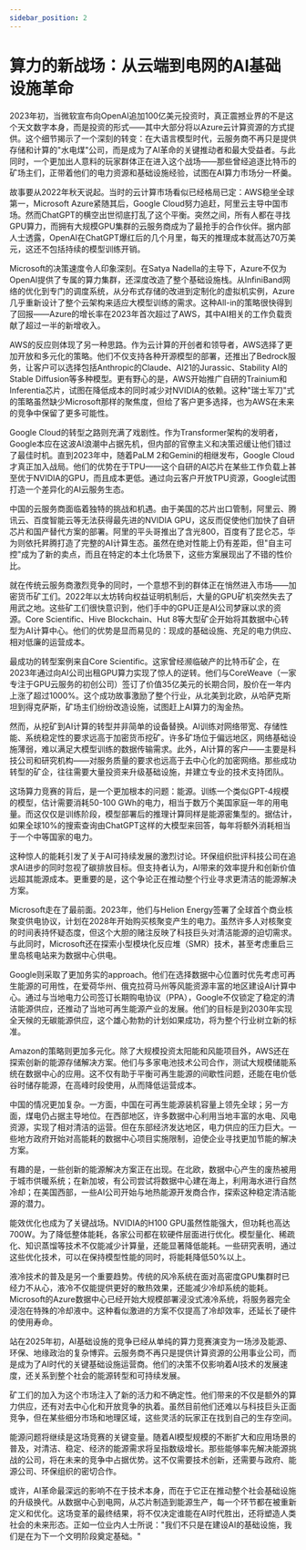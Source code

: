 ```yaml
---
sidebar_position: 2
---
```


# 算力的新战场：从云端到电网的AI基础设施革命

2023年初，当微软宣布向OpenAI追加100亿美元投资时，真正震撼业界的不是这个天文数字本身，而是投资的形式——其中大部分将以Azure云计算资源的方式提供。这个细节揭示了一个深刻的转变：在大语言模型时代，云服务商不再只是提供存储和计算的"水电煤"公司，而是成为了AI革命的关键推动者和最大受益者。与此同时，一个更加出人意料的玩家群体正在进入这个战场——那些曾经追逐比特币的矿场主们，正带着他们的电力资源和基础设施经验，试图在AI算力市场分一杯羹。

故事要从2022年秋天说起。当时的云计算市场看似已经格局已定：AWS稳坐全球第一，Microsoft Azure紧随其后，Google Cloud努力追赶，阿里云主导中国市场。然而ChatGPT的横空出世彻底打乱了这个平衡。突然之间，所有人都在寻找GPU算力，而拥有大规模GPU集群的云服务商成为了最抢手的合作伙伴。据内部人士透露，OpenAI在ChatGPT爆红后的几个月里，每天的推理成本就高达70万美元，这还不包括持续的模型训练开销。

Microsoft的决策速度令人印象深刻。在Satya Nadella的主导下，Azure不仅为OpenAI提供了专属的算力集群，还深度改造了整个基础设施栈。从InfiniBand网络的优化到专门的调度系统，从分布式存储的改进到定制化的虚拟机实例，Azure几乎重新设计了整个云架构来适应大模型训练的需求。这种All-in的策略很快得到了回报——Azure的增长率在2023年首次超过了AWS，其中AI相关的工作负载贡献了超过一半的新增收入。

AWS的反应则体现了另一种思路。作为云计算的开创者和领导者，AWS选择了更加开放和多元化的策略。他们不仅支持各种开源模型的部署，还推出了Bedrock服务，让客户可以选择包括Anthropic的Claude、AI21的Jurassic、Stability AI的Stable Diffusion等多种模型。更有野心的是，AWS开始推广自研的Trainium和Inferentia芯片，试图在降低成本的同时减少对NVIDIA的依赖。这种"瑞士军刀"式的策略虽然缺少Microsoft那样的聚焦度，但给了客户更多选择，也为AWS在未来的竞争中保留了更多可能性。

Google Cloud的转型之路则充满了戏剧性。作为Transformer架构的发明者，Google本应在这波AI浪潮中占据先机，但内部的官僚主义和决策迟缓让他们错过了最佳时机。直到2023年中，随着PaLM 2和Gemini的相继发布，Google Cloud才真正加入战局。他们的优势在于TPU——这个自研的AI芯片在某些工作负载上甚至优于NVIDIA的GPU，而且成本更低。通过向云客户开放TPU资源，Google试图打造一个差异化的AI云服务生态。

中国的云服务商面临着独特的挑战和机遇。由于美国的芯片出口管制，阿里云、腾讯云、百度智能云等无法获得最先进的NVIDIA GPU，这反而促使他们加快了自研芯片和国产替代方案的部署。阿里的平头哥推出了含光800，百度有了昆仑芯，华为则依托昇腾打造了完整的AI计算生态。虽然在绝对性能上仍有差距，但"自主可控"成为了新的卖点，而且在特定的本土化场景下，这些方案展现出了不错的性价比。

就在传统云服务商激烈竞争的同时，一个意想不到的群体正在悄然进入市场——加密货币矿工们。2022年以太坊转向权益证明机制后，大量的GPU矿机突然失去了用武之地。这些矿工们很快意识到，他们手中的GPU正是AI公司梦寐以求的资源。Core Scientific、Hive Blockchain、Hut 8等大型矿企开始将其数据中心转型为AI计算中心。他们的优势是显而易见的：现成的基础设施、充足的电力供应、相对低廉的运营成本。

最成功的转型案例来自Core Scientific。这家曾经濒临破产的比特币矿企，在2023年通过向AI公司出租GPU算力实现了惊人的逆转。他们与CoreWeave（一家专注于GPU云服务的初创公司）签订了价值35亿美元的长期合同，股价在一年内上涨了超过1000%。这个成功故事激励了整个行业，从北美到北欧，从哈萨克斯坦到得克萨斯，矿场主们纷纷改造设施，试图赶上AI算力的淘金热。

然而，从挖矿到AI计算的转型并非简单的设备替换。AI训练对网络带宽、存储性能、系统稳定性的要求远高于加密货币挖矿。许多矿场位于偏远地区，网络基础设施薄弱，难以满足大模型训练的数据传输需求。此外，AI计算的客户——主要是科技公司和研究机构——对服务质量的要求也远高于去中心化的加密网络。那些成功转型的矿企，往往需要大量投资来升级基础设施，并建立专业的技术支持团队。

这场算力竞赛的背后，是一个更加根本的问题：能源。训练一个类似GPT-4规模的模型，估计需要消耗50-100 GWh的电力，相当于数万个美国家庭一年的用电量。而这仅仅是训练阶段，模型部署后的推理计算同样是能源密集型的。据估计，如果全球10%的搜索查询由ChatGPT这样的大模型来回答，每年将额外消耗相当于一个中等国家的电力。

这种惊人的能耗引发了关于AI可持续发展的激烈讨论。环保组织批评科技公司在追求AI进步的同时忽视了碳排放目标。但支持者认为，AI带来的效率提升和创新价值远超其能源成本。更重要的是，这个争论正在推动整个行业寻求更清洁的能源解决方案。

Microsoft走在了最前面。2023年，他们与Helion Energy签署了全球首个商业核聚变供电协议，计划在2028年开始购买核聚变产生的电力。虽然许多人对核聚变的时间表持怀疑态度，但这个大胆的赌注反映了科技巨头对清洁能源的迫切需求。与此同时，Microsoft还在探索小型模块化反应堆（SMR）技术，甚至考虑重启三里岛核电站来为数据中心供电。

Google则采取了更加务实的approach。他们在选择数据中心位置时优先考虑可再生能源的可用性，在爱荷华州、俄克拉荷马州等风能资源丰富的地区建设AI计算中心。通过与当地电力公司签订长期购电协议（PPA），Google不仅锁定了稳定的清洁能源供应，还推动了当地可再生能源产业的发展。他们的目标是到2030年实现全天候的无碳能源供应，这个雄心勃勃的计划如果成功，将为整个行业树立新的标准。

Amazon的策略则更加多元化。除了大规模投资太阳能和风能项目外，AWS还在探索创新的能源存储解决方案。他们与多家电池技术公司合作，测试大规模储能系统在数据中心的应用。这不仅有助于平衡可再生能源的间歇性问题，还能在电价低谷时储存能源，在高峰时段使用，从而降低运营成本。

中国的情况更加复杂。一方面，中国在可再生能源装机容量上领先全球；另一方面，煤电仍占据主导地位。在西部地区，许多数据中心利用当地丰富的水电、风电资源，实现了相对清洁的运营。但在东部经济发达地区，电力供应的压力巨大。一些地方政府开始对高能耗的数据中心项目实施限制，迫使企业寻找更加节能的解决方案。

有趣的是，一些创新的能源解决方案正在出现。在北欧，数据中心产生的废热被用于城市供暖系统；在新加坡，有公司尝试将数据中心建在海上，利用海水进行自然冷却；在美国西部，一些AI公司开始与地热能源开发商合作，探索这种稳定清洁能源的潜力。

能效优化也成为了关键战场。NVIDIA的H100 GPU虽然性能强大，但功耗也高达700W。为了降低整体能耗，各家公司都在软硬件层面进行优化。模型量化、稀疏化、知识蒸馏等技术不仅能减少计算量，还能显著降低能耗。一些研究表明，通过这些优化技术，可以在保持模型性能的同时，将能耗降低50%以上。

液冷技术的普及是另一个重要趋势。传统的风冷系统在面对高密度GPU集群时已经力不从心，液冷不仅能提供更好的散热效果，还能减少冷却系统的能耗。Microsoft的Azure数据中心已经开始大规模部署浸没式液冷系统，将服务器完全浸泡在特殊的冷却液中。这种看似激进的方案不仅提高了冷却效率，还延长了硬件的使用寿命。

站在2025年初，AI基础设施的竞争已经从单纯的算力竞赛演变为一场涉及能源、环保、地缘政治的复杂博弈。云服务商不再只是提供计算资源的公用事业公司，而是成为了AI时代的关键基础设施运营商。他们的决策不仅影响着AI技术的发展速度，还关系到整个社会的能源转型和可持续发展。

矿工们的加入为这个市场注入了新的活力和不确定性。他们带来的不仅是额外的算力供应，还有对去中心化和开放竞争的执着。虽然目前他们还难以与科技巨头正面竞争，但在某些细分市场和地理区域，这些灵活的玩家正在找到自己的生存空间。

能源问题将继续是这场竞赛的关键变量。随着AI模型规模的不断扩大和应用场景的普及，对清洁、稳定、经济的能源需求将呈指数级增长。那些能够率先解决能源挑战的公司，将在未来的竞争中占据优势。这不仅需要技术创新，还需要与政府、能源公司、环保组织的密切合作。

或许，AI革命最深远的影响不在于技术本身，而在于它正在推动整个社会基础设施的升级换代。从数据中心到电网，从芯片制造到能源生产，每一个环节都在被重新定义和优化。这场变革的最终结果，将不仅决定谁能在AI时代胜出，还将塑造人类社会的未来形态。正如一位业内人士所说："我们不只是在建设AI的基础设施，我们是在为下一个文明阶段奠定基础。"